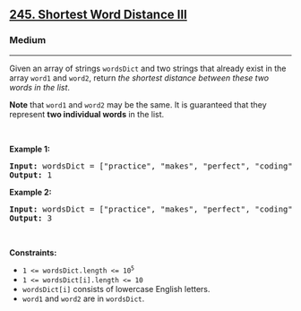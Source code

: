 <h2><a href="https://leetcode.com/problems/shortest-word-distance-iii/">245. Shortest Word Distance III</a></h2><h3>Medium</h3><hr><div style="user-select: auto;"><p style="user-select: auto;">Given an array of strings <code style="user-select: auto;">wordsDict</code> and two strings that already exist in the array <code style="user-select: auto;">word1</code> and <code style="user-select: auto;">word2</code>, return <em style="user-select: auto;">the shortest distance between these two words in the list</em>.</p>

<p style="user-select: auto;"><strong style="user-select: auto;">Note</strong> that <code style="user-select: auto;">word1</code> and <code style="user-select: auto;">word2</code> may be the same. It is guaranteed that they represent <strong style="user-select: auto;">two individual words</strong> in the list.</p>

<p style="user-select: auto;">&nbsp;</p>
<p style="user-select: auto;"><strong style="user-select: auto;">Example 1:</strong></p>
<pre style="user-select: auto;"><strong style="user-select: auto;">Input:</strong> wordsDict = ["practice", "makes", "perfect", "coding", "makes"], word1 = "makes", word2 = "coding"
<strong style="user-select: auto;">Output:</strong> 1
</pre><p style="user-select: auto;"><strong style="user-select: auto;">Example 2:</strong></p>
<pre style="user-select: auto;"><strong style="user-select: auto;">Input:</strong> wordsDict = ["practice", "makes", "perfect", "coding", "makes"], word1 = "makes", word2 = "makes"
<strong style="user-select: auto;">Output:</strong> 3
</pre>
<p style="user-select: auto;">&nbsp;</p>
<p style="user-select: auto;"><strong style="user-select: auto;">Constraints:</strong></p>

<ul style="user-select: auto;">
	<li style="user-select: auto;"><code style="user-select: auto;">1 &lt;= wordsDict.length &lt;= 10<sup style="user-select: auto;">5</sup></code></li>
	<li style="user-select: auto;"><code style="user-select: auto;">1 &lt;= wordsDict[i].length &lt;= 10</code></li>
	<li style="user-select: auto;"><code style="user-select: auto;">wordsDict[i]</code> consists of lowercase English letters.</li>
	<li style="user-select: auto;"><code style="user-select: auto;">word1</code> and <code style="user-select: auto;">word2</code> are in <code style="user-select: auto;">wordsDict</code>.</li>
</ul>
</div>